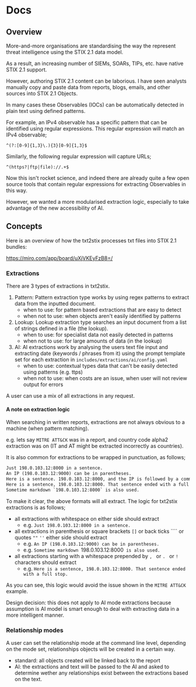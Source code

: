# Docs

## Overview

More-and-more organisations are standardising the way the represent threat intelligence using the STIX 2.1 data model.

As a result, an increasing number of SIEMs, SOARs, TIPs, etc. have native STIX 2.1 support.

However, authoring STIX 2.1 content can be laborious. I have seen analysts manually copy and paste data from reports, blogs, emails, and other sources into STIX 2.1 Objects.

In many cases these Observables (IOCs) can be automatically detected in plain text using defined patterns.

For example, an IPv4 observable has a specific pattern that can be identified using regular expressions. This regular expression will match an IPv4 observable;

```regex
^(?:[0-9]{1,3}\.){3}[0-9]{1,3}$
```

Similarly, the following regular expression will capture URLs;

```regex
^(https?|ftp|file)://.+$
```

Now this isn't rocket science, and indeed there are already quite a few open source tools that contain regular expressions for extracting Observables in this way.

However, we wanted a more modularised extraction logic, especially to take advantage of the new accessibility of AI.

## Concepts

Here is an overview of how the txt2stix processes txt files into STIX 2.1 bundles:

https://miro.com/app/board/uXjVKEyFzB8=/

### Extractions

There are 3 types of extractions in txt2stix.

1. Pattern: Pattern extraction type works by using regex patterns to extract data from the inputted document.
    * when to use: for pattern based extractions that are easy to detect
    * when not to use: when objects aren't easily identified by patterns
2. Lookup: Lookup extraction type searches an input document from a list of strings defined in a file (the lookup).
    * when to use: for specialist data not easily detected in patterns
    * when not to use: for large amounts of data (in the lookup)
3. AI: AI extractions work by analysing the users text file input and extracting date (keywords / phrases from it) using the prompt template set for each extraction in `includes/extractions/ai/config.yaml`
    * when to use: contextual types data that can't be easily detected using patterns (e.g. ttps)
    * when not to use: when costs are an issue, when user will not review output for errors

A user can use a mix of all extractions in any request.

#### A note on extraction logic

When searching in written reports, extractions are not always obvious to a machine (when pattern matching).

e.g. lets say `MITRE ATT&CK` was in a report, and country code alpha2 extraction was on (IT and AT might be extracted incorrectly as countries).

It is also common for extractions to be wrapped in punctuation, as follows;

```txt
Just 198.0.103.12:8000 in a sentence.
An IP (198.0.103.12:9000) can be in parentheses.
Here is a sentence. 198.0.103.12:8000, and the IP is followed by a comma.
Here is a sentence, 198.0.103.12:8000. That sentence ended with a full stop.
Sometime markdown `198.0.103.12:8000` is also used.
```

To make it clear, the above formats will all extract. The logic for txt2stix extractions is as follows;

* all extractions with whitespace on either side should extract
    * e.g. `Just 198.0.103.12:8000 in a sentence.`
* all extractions in parenthesis or square brackets `[]` or back ticks ```` or quotes `""` `''` either side should extract
    * e.g. `An IP (198.0.103.12:9000) can be in parentheses.`
    * e.g. `Sometime markdown `198.0.103.12:8000` is also used.`
* all extractions starting with a whitespace prepended by `, ` or `. ` or `! `  characters should extract
    * e.g. `Here is a sentence, 198.0.103.12:8000. That sentence ended with a full stop.`

As you can see, this logic would avoid the issue shown in the `MITRE ATT&CK` example.

Design decision: this does not apply to AI mode extractions because assumption is AI model is smart enough to deal with extracting data in a more intelligent manner.

### Relationship modes

A user can set the relationship mode at the command line level, depending on the mode set, relationships objects will be created in a certain way.

* standard: all objects created will be linked back to the report
* AI: the extractions and text will be passed to the AI and asked to determine wether any relationships exist between the extractions based on the text.
